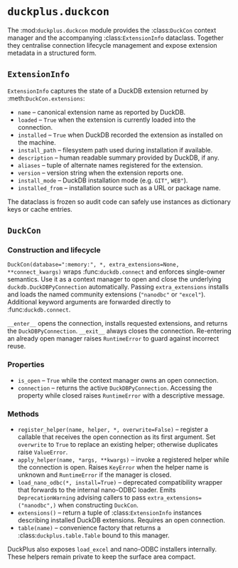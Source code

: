 # ``duckplus.duckcon``

The :mod:`duckplus.duckcon` module provides the :class:`DuckCon` context manager
and the accompanying :class:`ExtensionInfo` dataclass. Together they centralise
connection lifecycle management and expose extension metadata in a structured
form.

## ``ExtensionInfo``

``ExtensionInfo`` captures the state of a DuckDB extension returned by
:meth:`DuckCon.extensions`:

- ``name`` – canonical extension name as reported by DuckDB.
- ``loaded`` – ``True`` when the extension is currently loaded into the
  connection.
- ``installed`` – ``True`` when DuckDB recorded the extension as installed on the
  machine.
- ``install_path`` – filesystem path used during installation if available.
- ``description`` – human readable summary provided by DuckDB, if any.
- ``aliases`` – tuple of alternate names registered for the extension.
- ``version`` – version string when the extension reports one.
- ``install_mode`` – DuckDB installation mode (e.g. ``GIT"``, ``WEB"``).
- ``installed_from`` – installation source such as a URL or package name.

The dataclass is frozen so audit code can safely use instances as dictionary keys
or cache entries.

## ``DuckCon``

### Construction and lifecycle

``DuckCon(database=":memory:", *, extra_extensions=None, **connect_kwargs)``
wraps :func:`duckdb.connect` and enforces single-owner semantics. Use it as a
context manager to open and close the underlying
``duckdb.DuckDBPyConnection`` automatically. Passing ``extra_extensions``
installs and loads the named community extensions (``"nanodbc"`` or
``"excel"``). Additional keyword arguments are forwarded directly to
:func:`duckdb.connect`.

``__enter__`` opens the connection, installs requested extensions, and returns
the ``DuckDBPyConnection``. ``__exit__`` always closes the connection.
Re-entering an already open manager raises ``RuntimeError`` to guard against
incorrect reuse.

### Properties

- ``is_open`` – ``True`` while the context manager owns an open connection.
- ``connection`` – returns the active ``DuckDBPyConnection``. Accessing the
  property while closed raises ``RuntimeError`` with a descriptive message.

### Methods

- ``register_helper(name, helper, *, overwrite=False)`` – register a callable
  that receives the open connection as its first argument. Set ``overwrite`` to
  ``True`` to replace an existing helper; otherwise duplicates raise
  ``ValueError``.
- ``apply_helper(name, *args, **kwargs)`` – invoke a registered helper while the
  connection is open. Raises ``KeyError`` when the helper name is unknown and
  ``RuntimeError`` if the manager is closed.
- ``load_nano_odbc(*, install=True)`` – deprecated compatibility wrapper that
  forwards to the internal nano-ODBC loader. Emits ``DeprecationWarning`` advising
  callers to pass ``extra_extensions=("nanodbc",)`` when constructing ``DuckCon``.
- ``extensions()`` – return a tuple of :class:`ExtensionInfo` instances describing
  installed DuckDB extensions. Requires an open connection.
- ``table(name)`` – convenience factory that returns a :class:`duckplus.table.Table`
  bound to this manager.

DuckPlus also exposes ``load_excel`` and nano-ODBC installers internally. These
helpers remain private to keep the surface area compact.
